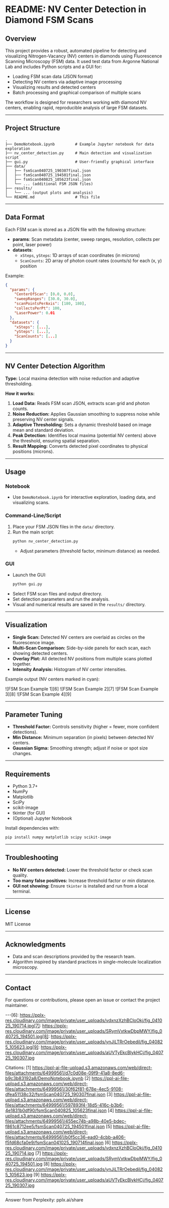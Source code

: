 # README: NV Center Detection in Diamond FSM Scans

## Overview

This project provides a robust, automated pipeline for detecting and visualizing Nitrogen-Vacancy (NV) centers in diamonds using Fluorescence Scanning Microscopy (FSM) data. It used test data from Argonne National Lab and includes Python scripts and a GUI for:

- Loading FSM scan data (JSON format)
- Detecting NV centers via adaptive image processing
- Visualizing results and detected centers
- Batch processing and graphical comparison of multiple scans

The workflow is designed for researchers working with diamond NV centers, enabling rapid, reproducible analysis of large FSM datasets.

---

## Project Structure

```
.
├── DemoNotebook.ipynb         # Example Jupyter notebook for data exploration
├── nv_center_detection.py     # Main detection and visualization script
├── gui.py                     # User-friendly graphical interface
├── data/
│   ├── fsmScan040725_190307final.json
│   ├── fsmScan040725_194501final.json
│   ├── fsmScan040825_105623final.json
│   └── ... (additional FSM JSON files)
├── results/
│   └── ... (output plots and analysis)
└── README.md                  # This file
```

---

## Data Format

Each FSM scan is stored as a JSON file with the following structure:

- **params**: Scan metadata (center, sweep ranges, resolution, collects per point, laser power)
- **datasets**:
  - `xSteps`, `ySteps`: 1D arrays of scan coordinates (in microns)
  - `ScanCounts`: 2D array of photon count rates (counts/s) for each (x, y) position

Example:
```json
{
  "params": {
    "CenterOfScan": [0.0, 0.0],
    "sweepRanges": [30.0, 30.0],
    "scanPointsPerAxis": [180, 180],
    "collectsPerPt": 100,
    "LaserPower": 0.01
  },
  "datasets": {
    "xSteps": [...],
    "ySteps": [...],
    "ScanCounts": [...]
  }
}
```

---

## NV Center Detection Algorithm

**Type:** Local maxima detection with noise reduction and adaptive thresholding.

**How it works:**
1. **Load Data:** Reads FSM scan JSON, extracts scan grid and photon counts.
2. **Noise Reduction:** Applies Gaussian smoothing to suppress noise while preserving NV center signals.
3. **Adaptive Thresholding:** Sets a dynamic threshold based on image mean and standard deviation.
4. **Peak Detection:** Identifies local maxima (potential NV centers) above the threshold, ensuring spatial separation.
5. **Result Mapping:** Converts detected pixel coordinates to physical positions (microns).

---

## Usage

### Notebook

- Use `DemoNotebook.ipynb` for interactive exploration, loading data, and visualizing scans.

### Command-Line/Script

1. Place your FSM JSON files in the `data/` directory.
2. Run the main script:
   ```bash
   python nv_center_detection.py
   ```
   - Adjust parameters (threshold factor, minimum distance) as needed.

### GUI

- Launch the GUI:
  ```bash
  python gui.py
  ```
- Select FSM scan files and output directory.
- Set detection parameters and run the analysis.
- Visual and numerical results are saved in the `results/` directory.

---

## Visualization

- **Single Scan:** Detected NV centers are overlaid as circles on the fluorescence image.
- **Multi-Scan Comparison:** Side-by-side panels for each scan, each showing detected centers.
- **Overlay Plot:** All detected NV positions from multiple scans plotted together.
- **Intensity Analysis:** Histogram of NV center intensities.

Example output (NV centers marked in cyan):

![FSM Scan Example 1][6]
![FSM Scan Example 2][7]
![FSM Scan Example 3][8]
![FSM Scan Example 4][9]

---

## Parameter Tuning

- **Threshold Factor:** Controls sensitivity (higher = fewer, more confident detections).
- **Min Distance:** Minimum separation (in pixels) between detected NV centers.
- **Gaussian Sigma:** Smoothing strength; adjust if noise or spot size changes.

---

## Requirements

- Python 3.7+
- NumPy
- Matplotlib
- SciPy
- scikit-image
- tkinter (for GUI)
- (Optional) Jupyter Notebook

Install dependencies with:
```bash
pip install numpy matplotlib scipy scikit-image
```

---

## Troubleshooting

- **No NV centers detected:** Lower the threshold factor or check scan quality.
- **Too many false positives:** Increase threshold factor or min distance.
- **GUI not showing:** Ensure `tkinter` is installed and run from a local terminal.

---

## License

MIT License

---

## Acknowledgments

- Data and scan descriptions provided by the research team.
- Algorithm inspired by standard practices in single-molecule localization microscopy.

---

## Contact

For questions or contributions, please open an issue or contact the project maintainer.

---[6]: https://pplx-res.cloudinary.com/image/private/user_uploads/vdxnzXzhBCloOkj/fig_041025_190714.jpg[7]: https://pplx-res.cloudinary.com/image/private/user_uploads/SRymVxtkwDbpMWY/fig_040725_194501.jpg[8]: https://pplx-res.cloudinary.com/image/private/user_uploads/ynJiLTRrOebedil/fig_040825_105623.jpg[9]: https://pplx-res.cloudinary.com/image/private/user_uploads/aUVTyEkcBlykHCj/fig_040725_190307.jpg

Citations:
[1] https://ppl-ai-file-upload.s3.amazonaws.com/web/direct-files/attachments/64999561/d7c0d08e-09f9-41a8-8ed6-b9c3b83192a8/DemoNotebook.ipynb
[2] https://ppl-ai-file-upload.s3.amazonaws.com/web/direct-files/attachments/64999561/30f62f81-678e-4ec5-9108-dfea51138c32/fsmScan040725_190307final.json
[3] https://ppl-ai-file-upload.s3.amazonaws.com/web/direct-files/attachments/64999561/597893f4-18d5-416c-b3b6-4e1831b0df90/fsmScan040825_105623final.json
[4] https://ppl-ai-file-upload.s3.amazonaws.com/web/direct-files/attachments/64999561/455ec74b-a98b-40e5-bdec-f861c8712ee5/fsmScan040725_194501final.json
[5] https://ppl-ai-file-upload.s3.amazonaws.com/web/direct-files/attachments/64999561/b0f5cc36-ead0-4cbb-a406-f5fd68cfa0e9/fsmScan041025_190714final.json
[6] https://pplx-res.cloudinary.com/image/private/user_uploads/vdxnzXzhBCloOkj/fig_041025_190714.jpg
[7] https://pplx-res.cloudinary.com/image/private/user_uploads/SRymVxtkwDbpMWY/fig_040725_194501.jpg
[8] https://pplx-res.cloudinary.com/image/private/user_uploads/ynJiLTRrOebedil/fig_040825_105623.jpg
[9] https://pplx-res.cloudinary.com/image/private/user_uploads/aUVTyEkcBlykHCj/fig_040725_190307.jpg

---
Answer from Perplexity: pplx.ai/share
